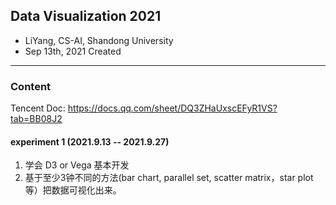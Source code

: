 ## Data Visualization 2021

- LiYang, CS-AI, Shandong University
- Sep 13th, 2021 Created

---

### Content

Tencent Doc: https://docs.qq.com/sheet/DQ3ZHaUxscEFyR1VS?tab=BB08J2

#### experiment 1 (2021.9.13 -- 2021.9.27)

1. 学会 D3 or Vega 基本开发
2. 基于至少3钟不同的方法(bar chart, parallel set, scatter matrix，star plot等）把数据可视化出来。
